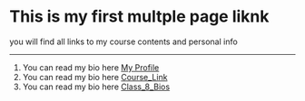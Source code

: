 # This is my first multple page liknk

you will find all links to my course contents and personal info

---
1. You can read my bio here [My Profile](profile.md)
2. You can read my bio here [Course_Link](https://github.com/HackYourFutureBelgium/class-8/wiki)
3. You can read my bio here [Class_8_Bios](https://github.com/HackYourFutureBelgium/class-8/tree/master/student-bios)

